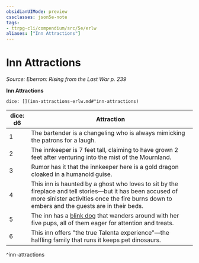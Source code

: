 ```yaml
---
obsidianUIMode: preview
cssclasses: json5e-note
tags:
- ttrpg-cli/compendium/src/5e/erlw
aliases: ["Inn Attractions"]
---
```

# Inn Attractions
*Source: Eberron: Rising from the Last War p. 239* 

**Inn Attractions**

`dice: [](inn-attractions-erlw.md#^inn-attractions)`

| dice: d6 | Attraction |
|----------|------------|
| 1 | The bartender is a changeling who is always mimicking the patrons for a laugh. |
| 2 | The innkeeper is 7 feet tall, claiming to have grown 2 feet after venturing into the mist of the Mournland. |
| 3 | Rumor has it that the innkeeper here is a gold dragon cloaked in a humanoid guise. |
| 4 | This inn is haunted by a ghost who loves to sit by the fireplace and tell stories—but it has been accused of more sinister activities once the fire burns down to embers and the guests are in their beds. |
| 5 | The inn has a [blink dog](Misc%20Files/CLI/compendium/bestiary/fey/blink-dog.md) that wanders around with her five pups, all of them eager for attention and treats. |
| 6 | This inn offers "the true Talenta experience"—the halfling family that runs it keeps pet dinosaurs. |
^inn-attractions